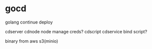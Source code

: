 # gocd
golang continue deploy

cdserver
cdnode  node manage  creds?
cdscript
cdservice  bind script? 


binary from aws s3(minio)